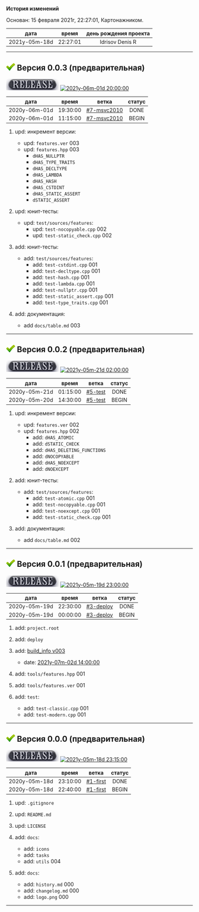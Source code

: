 [M]: #main  "история проекта"
[P]: icons/progress.png
[S]: icons/success.png
[R]: icons/release.png
[B]: icons/bug.png

<a name="main"></a>
**История изменений**  

Основан: 15 февраля 2021г, 22:27:01, Картонажником.  

|      дата     |  время   | день рождения проекта |  
|:-------------:|:--------:|:---------------------:|  
| 2021y-05m-18d | 22:27:01 |    Idrisov Denis R    |  

----------------------------------------------------

<a name="v003"></a>
[![S]][M] **Версия 0.0.3 (предварительная)**
--------------------------------------------
[![R]][R0003] [![2021y-06m-01d 20:00:00]][R0003]  

[2021y-06m-01d 20:00:00]: https://img.shields.io/static/v1?label=2021y-06m-01d&message=20:00:00&color=yellowgreen
[R0003]: changelog.md/#v003

|      дата     |  время   |     ветка     | статус |  
|:-------------:|:--------:|:-------------:|:------:|  
| 2020y-06m-01d | 19:30:00 | [#7-msvc2010] | DONE   |  
| 2020y-06m-01d | 11:15:00 | [#7-msvc2010] | BEGIN  |  

1) upd: инкремент версии:  
     - upd: `features.ver` 003  
     - upd: `features.hpp` 003  
       - `dHAS_NULLPTR`  
       - `dHAS_TYPE_TRAITS`  
       - `dHAS_DECLTYPE`  
       - `dHAS_LAMBDA`  
       - `dHAS_HASH`  
       - `dHAS_CSTDINT`  
       - `dHAS_STATIC_ASSERT`  
       - `dSTATIC_ASSERT`  

2) upd: юнит-тесты:  
     - upd: `test/sources/features`:  
       - upd: `test-nocopyable.cpp`     002  
       - upd: `test-static_check.cpp`   002  

3) add: юнит-тесты:  
     - add: `test/sources/features`:  
       - add: `test-cstdint.cpp`        001  
       - add: `test-decltype.cpp`       001  
       - add: `test-hash.cpp`           001  
       - add: `test-lambda.cpp`         001  
       - add: `test-nullptr.cpp`        001  
       - add: `test-static_assert.cpp`  001  
       - add: `test-type_traits.cpp`    001  

3) add: документация:
     - add `docs/table.md` 003  

[#7-msvc2010]: tasks/2021y-06m-01d-0007-msvc2010.md

--------------------------------------------

<a name="v002"></a>
[![S]][M] **Версия 0.0.2 (предварительная)**
--------------------------------------------
[![R]][R0002] [![2021y-05m-21d 02:00:00]][R0002]  

[2021y-05m-21d 02:00:00]: https://img.shields.io/static/v1?label=2021y-05m-21d&message=02:00:00&color=yellowgreen
[R0002]: changelog.md/#v002

|      дата     |  время   |    ветка    | статус |  
|:-------------:|:--------:|:-----------:|:------:|  
| 2020y-05m-21d | 01:15:00 |  [#5-test]  | DONE   |  
| 2020y-05m-20d | 14:30:00 |  [#5-test]  | BEGIN  |  

1) upd: инкремент версии:  
     - upd: `features.ver` 002  
     - upd: `features.hpp` 002  
       - add: `dHAS_ATOMIC`  
       - add: `dSTATIC_CHECK`  
       - add: `dHAS_DELETING_FUNCTIONS`  
       - add: `dNOCOPYABLE`  
       - add: `dHAS_NOEXCEPT`  
       - add: `dNOEXCEPT`  

2) add: юнит-тесты:  
     - add: `test/sources/features`:  
       - add: `test-atomic.cpp`        001  
       - add: `test-nocopyable.cpp`    001  
       - add: `test-noexcept.cpp`      001  
       - add: `test-static_check.cpp`  001  

3) add: документация:
     - add `docs/table.md` 002  

[#5-test]: tasks/2021y-05m-20d-0005-test.md

--------------------------------------------

<a name="v001"></a>
[![S]][M] **Версия 0.0.1 (предварительная)**
--------------------------------------------
[![R]][R0001] [![2021y-05m-19d 23:00:00]][R0001]  

[2021y-05m-19d 23:00:00]: https://img.shields.io/static/v1?label=2021y-05m-19d&message=23:00:00&color=yellowgreen
[R0001]: changelog.md/#v001

|      дата     |  время   |    ветка    | статус |  
|:-------------:|:--------:|:-----------:|:------:|  
| 2020y-05m-19d | 22:30:00 | [#3-deploy] | DONE   |  
| 2020y-05m-19d | 00:00:00 | [#3-deploy] | BEGIN  |  

1) add: `project.root`  
2) add: `deploy`  

3) add: [build_info v003]  
     - date: [2021y-07m-02d 14:00:00][build_info v003]  

4) add: `tools/features.hpp`     001  
5) add: `tools/features.ver`     001  

6) add: `test`:  
     - add: `test-classic.cpp`   001  
     - add: `test-modern.cpp`    001  

[build_info v003]: https://github.com/Kartonagnick/build_info/blob/master/docs/history.md#v003
[#3-deploy]: tasks/2021y-05m-19d-0003-deploy.md

--------------------------------------------

<a name="v000"></a>
[![S]][M] **Версия 0.0.0 (предварительная)**
--------------------------------------------
[![R]][R0000] [![2021y-05m-18d 23:15:00]][R0000]  

[2021y-05m-18d 23:15:00]: https://img.shields.io/static/v1?label=2021y-05m-18d&message=23:15:00&color=yellowgreen
[R0000]: changelog.md/#v000

|      дата     |  время   |   ветка    | статус |  
|:-------------:|:--------:|:----------:|:------:|  
| 2020y-05m-18d | 23:10:00 | [#1-first] | DONE   |  
| 2020y-05m-18d | 22:40:00 | [#1-first] | BEGIN  |  
 
1) upd: `.gitignore`  
2) upd: `README.md`  
3) upd: `LICENSE`  

4) add: `docs`:  
     - add: `icons`  
     - add: `tasks`  
     - add: `utils`          004  

5) add: `docs`:  
     - add: `history.md`     000  
     - add: `changelog.md`   000  
     - add: `logo.png`       000  

[#1-first]: tasks/2021y-05m-18d-0001-first.md

--------------------------------------------




